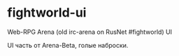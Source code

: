 # fightworld-ui
Web-RPG Arena (old irc-arena on RusNet #fightworld) UI

UI часть от Arena-Beta, голые наброски.
